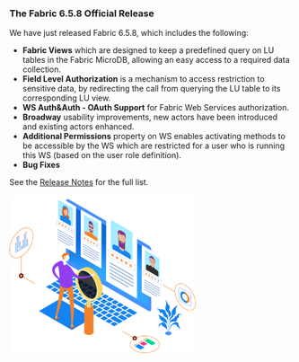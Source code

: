 ### The Fabric 6.5.8 Official Release

We have just released Fabric 6.5.8, which includes the following:
* **Fabric Views**  which are designed to keep a predefined query on LU tables in the Fabric MicroDB, allowing an easy access to a required data collection.
* **Field Level Authorization** is a mechanism to access restriction to sensitive data, by redirecting the call from querying the LU table to its corresponding LU view.
* **WS Auth&Auth - OAuth Support** for Fabric Web Services authorization.
* **Broadway** usability improvements, new actors have been introduced and existing actors enhanced. 
* **Additional Permissions** property on WS enables activating methods to be accessible by the WS which are restricted for a user who is running this WS (based on the user role definition).
* **Bug Fixes**

See the [Release Notes](https://support.k2view.com/Academy/Release_Notes_And_Upgrade/V6.5/Fabric_Release_Notes_V6.5.8.pdf.html) for the full list.

<img src="images/img5.png" alt="image" style="zoom: 67%;" />
